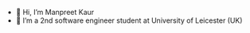 - 👋 Hi, I’m Manpreet Kaur
- 🌱 I’m a 2nd software engineer student at University of Leicester (UK)

<!---
mkrandhawa/mkrandhawa is a ✨ special ✨ repository because its `README.md` (this file) appears on your GitHub profile.
You can click the Preview link to take a look at your changes.
--->
